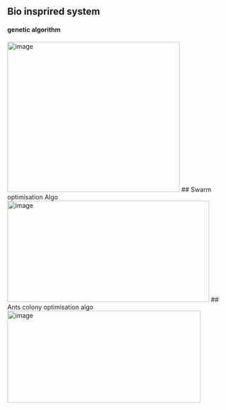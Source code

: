 ## Bio insprired system     
#### genetic algorithm    
<img width="390" height="340" alt="image" src="https://github.com/user-attachments/assets/6c0822b4-2acd-477b-bf1f-f5e25ea471d6" />     
## Swarm optimisation Algo     
<img width="457" height="229" alt="image" src="https://github.com/user-attachments/assets/703a6d38-1dee-48d3-a57e-b9c783c60fde" />     
## Ants colony optimisation algo
<img width="437" height="208" alt="image" src="https://github.com/user-attachments/assets/3da085ca-ef69-4b86-8bda-eec7b2f91da9" />
